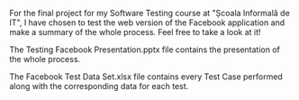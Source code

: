 For the final project for my Software Testing course at "Școala Informală de IT", I have chosen to test the web version of the Facebook application and make a summary of the whole process. 
Feel free to take a look at it!

The Testing Facebook Presentation.pptx file contains the presentation of the whole process.

The Facebook Test Data Set.xlsx file contains every Test Case performed along with the corresponding data for each test. 

